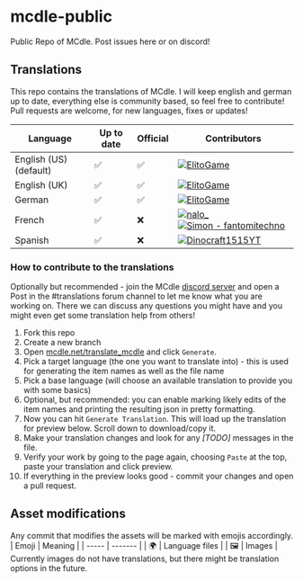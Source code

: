 # mcdle-public

Public Repo of MCdle. Post issues here or on discord!

## Translations

This repo contains the translations of MCdle. I will keep english and german up to date, everything else is community based, so feel free to contribute! Pull requests are welcome, for new languages, fixes or updates!


| Language               | Up to date | Official | Contributors                                                                                                                                            |
| ---------------------- | ---------- | -------- | ------------------------------------------------------------------------------------------------------------------------------------------------------- |
| English (US) (default) | ✅         | ✅       | [![ElitoGame](https://avatars.githubusercontent.com/u/43675593?s=64&v=4)](https://github.com/ElitoGame)                                                                                 |
| English (UK)           | ✅         | ✅       | [![ElitoGame](https://avatars.githubusercontent.com/u/43675593?s=64&v=4)](https://github.com/ElitoGame)                                                                                  |
| German                 | ✅         | ✅       | [![ElitoGame](https://avatars.githubusercontent.com/u/43675593?s=64&v=4)](https://github.com/ElitoGame)                                                                                   |
| French                 | ✅         | ❌       | [![nalo_](https://avatars.githubusercontent.com/u/37667081?s=64&v=4)](https://github.com/nalo26)   [![Simon - fantomitechno](https://avatars.githubusercontent.com/u/67735304?s=64&v=4)](https://github.com/fantomitechno)   |
| Spanish                | ✅         | ❌       | [![Dinocraft1515YT](https://avatars.githubusercontent.com/u/120250129?s=64&v=4)](https://github.com/Dinocraft1515YT)                                      

### How to contribute to the translations

Optionally but recommended - join the MCdle [discord server](https://discord.gg/3rDDPcFd4f) and open a Post in the #translations forum channel to let me know what you are working on. There we can discuss any questions you might have and you might even get some translation help from others!

1. Fork this repo
2. Create a new branch
3. Open [mcdle.net/translate_mcdle](https://www.mcdle.net/translate_mcdle) and click `Generate`.
4. Pick a target language (the one you want to translate into) - this is used for generating the item names as well as the file name
5. Pick a base language (will choose an available translation to provide you with some basics)
6. Optional, but recommended: you can enable marking likely edits of the item names and printing the resulting json in pretty formatting.
5. Now you can hit `Generate Translation`. This will load up the translation for preview below. Scroll down to download/copy it.
6. Make your translation changes and look for any _[TODO]_ messages in the file.
7. Verify your work by going to the page again, choosing `Paste` at the top, paste your translation and click preview.
8. If everything in the preview looks good - commit your changes and open a pull request.

## Asset modifications

Any commit that modifies the assets will be marked with emojis accordingly.
| Emoji | Meaning |
| ----- | ------- |
| 🌍 | Language files |
| 🖼️ | Images |
Currently images do not have translations, but there might be translation options in the future.
